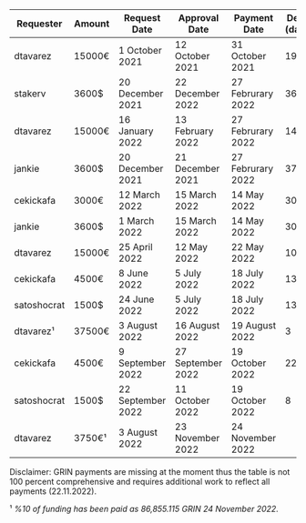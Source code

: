 |Requester|Amount|Request Date|Approval  Date|Payment Date|Delay (days)
| --- | --- |--- |--- |--- |--- |
|dtavarez|15000€|1 October 2021|12 October 2021|31 October 2021|19|
|stakerv|3600$|20 December 2021|22 December 2022|27 Februrary 2022|36|
|dtavarez|15000€|16 January 2022|13 February 2022|27 Februrary 2022|14|
|jankie|3600$|20 December 2021|21 December 2021|27 Februrary 2022|37|
|cekickafa |3000€|12 March 2022|15 March 2022|14 May 2022|30|
|jankie|3600$|1 March 2022|15 March 2022|14 May 2022|30|
|dtavarez|15000€|25 April 2022|12 May 2022|22 May 2022|10|
|cekickafa|4500€|8 June 2022|5 July 2022|18 July 2022|13|
|satoshocrat|1500$|24 June 2022|5 July 2022|18 July 2022|13|
|dtavarez¹|37500€|3 August 2022|16 August 2022|19 August 2022|3|
|cekickafa |4500€|9 September 2022|27 September 2022|19 October 2022|22|
|satoshocrat|1500$|22 September 2022|11 October 2022|19 October 2022|8|
|dtavarez| 3750€¹ | 3 August 2022 | 23 November 2022 | 24 November 2022 |

Disclaimer: GRIN payments are missing at the moment thus the table is not 100 percent comprehensive and requires additional work to reflect all payments (22.11.2022).

¹ *%10 of funding has been paid as 86,855.115 GRIN 24 November 2022.*  